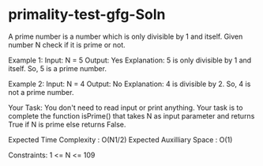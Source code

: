 # primality-test-gfg-Soln
A prime number is a number which is only divisible by 1 and itself. Given number N check if it is prime or not.


Example 1:
Input:
N = 5
Output: Yes
Explanation: 5 is only divisible by 1 
and itself. So, 5 is a prime number.
 

Example 2:
Input:
N = 4
Output: No
Explanation: 4 is divisible by 2. 
So, 4 is not a prime number.
 

Your Task:
You don't need to read input or print anything. Your task is to complete the function isPrime() that takes N as input parameter and returns True if N is prime else returns False. 

 
Expected Time Complexity : O(N1/2)
Expected Auxilliary Space :  O(1)

 

Constraints:
1 <= N <= 109
